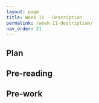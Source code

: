 ```yaml
---
layout: page
title: Week 11 - Description
permalink: /week-11-description/
nav_order: 21
---
```


## Plan

## Pre-reading

## Pre-work